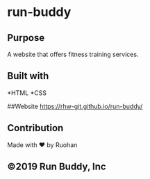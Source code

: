 # run-buddy

## Purpose 

A website that offers fitness training services.

## Built with

*HTML
*CSS

##Website 
https://rhw-git.github.io/run-buddy/

## Contribution

Made with ❤️ by Ruohan

## ©️2019 Run Buddy, Inc 
